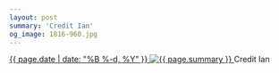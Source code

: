 ```yaml
---
layout: post
summary: 'Credit Ian'
og_image: 1816-960.jpg
---
```


<p>
 <time>
  <a href="/1816">
   {{ page.date | date: "%B %-d, %Y" }}
  </a>
 </time>
 <a href="/1816">
  <img alt="{{ page.summary }}" data-taken="10/10/2023" sizes="(min-width: 700px) 50vw, calc(100vw - 2rem)" src="{{ site.assets_url }}/1816-480.jpg" srcset="{{ site.assets_url }}/1816-240.jpg 240w, {{ site.assets_url }}/1816-480.jpg 480w, {{ site.assets_url }}/1816-720.jpg 720w, {{ site.assets_url }}/1816-960.jpg 960w"/>
 </a>
 <span>
  Credit Ian
 </span>
</p>
